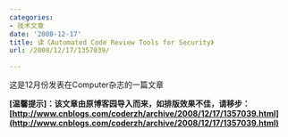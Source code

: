 ```yaml
---
categories:
- 技术文章
date: '2008-12-17'
title: 读《Automated Code Review Tools for Security》
url: /2008/12/17/1357039/

---
```



这是12月份发表在Computer杂志的一篇文章

**[温馨提示]：该文章由原博客园导入而来，如排版效果不佳，请移步：[http://www.cnblogs.com/coderzh/archive/2008/12/17/1357039.html](http://www.cnblogs.com/coderzh/archive/2008/12/17/1357039.html)**